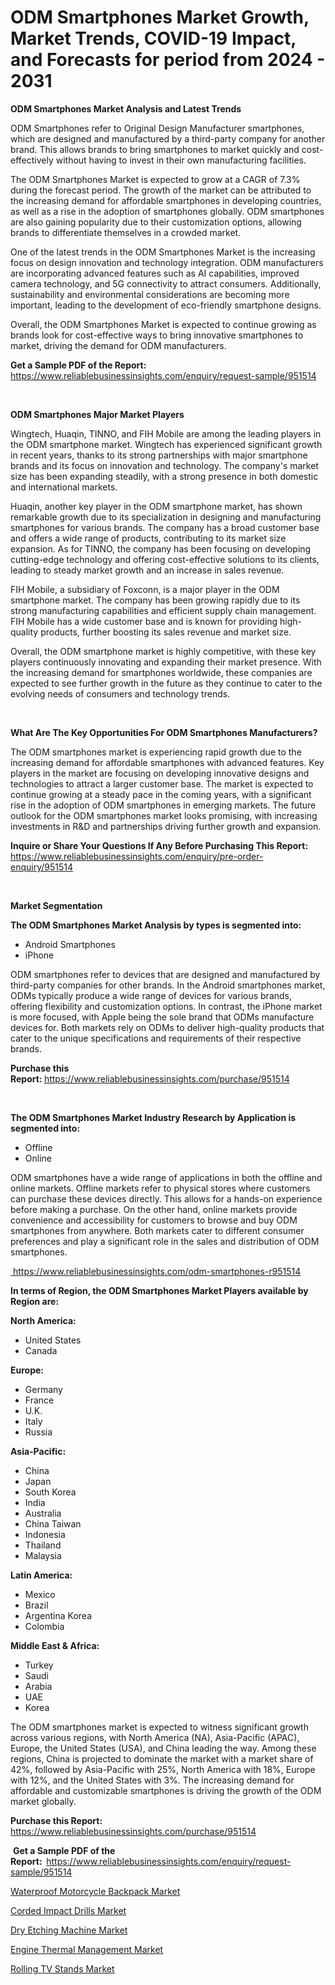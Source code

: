 <p><h1>ODM Smartphones Market Growth, Market Trends, COVID-19 Impact, and Forecasts for period from 2024 - 2031</h1></p><p><strong>ODM Smartphones Market Analysis and Latest Trends</strong></p>
<p><p>ODM Smartphones refer to Original Design Manufacturer smartphones, which are designed and manufactured by a third-party company for another brand. This allows brands to bring smartphones to market quickly and cost-effectively without having to invest in their own manufacturing facilities.</p><p>The ODM Smartphones Market is expected to grow at a CAGR of 7.3% during the forecast period. The growth of the market can be attributed to the increasing demand for affordable smartphones in developing countries, as well as a rise in the adoption of smartphones globally. ODM smartphones are also gaining popularity due to their customization options, allowing brands to differentiate themselves in a crowded market.</p><p>One of the latest trends in the ODM Smartphones Market is the increasing focus on design innovation and technology integration. ODM manufacturers are incorporating advanced features such as AI capabilities, improved camera technology, and 5G connectivity to attract consumers. Additionally, sustainability and environmental considerations are becoming more important, leading to the development of eco-friendly smartphone designs.</p><p>Overall, the ODM Smartphones Market is expected to continue growing as brands look for cost-effective ways to bring innovative smartphones to market, driving the demand for ODM manufacturers.</p></p>
<p><strong>Get a Sample PDF of the Report:&nbsp;</strong> <a href="https://www.reliablebusinessinsights.com/enquiry/request-sample/951514">https://www.reliablebusinessinsights.com/enquiry/request-sample/951514</a></p>
<p>&nbsp;</p>
<p><strong>ODM Smartphones Major Market Players</strong></p>
<p><p>Wingtech, Huaqin, TINNO, and FIH Mobile are among the leading players in the ODM smartphone market. Wingtech has experienced significant growth in recent years, thanks to its strong partnerships with major smartphone brands and its focus on innovation and technology. The company's market size has been expanding steadily, with a strong presence in both domestic and international markets.</p><p>Huaqin, another key player in the ODM smartphone market, has shown remarkable growth due to its specialization in designing and manufacturing smartphones for various brands. The company has a broad customer base and offers a wide range of products, contributing to its market size expansion. As for TINNO, the company has been focusing on developing cutting-edge technology and offering cost-effective solutions to its clients, leading to steady market growth and an increase in sales revenue.</p><p>FIH Mobile, a subsidiary of Foxconn, is a major player in the ODM smartphone market. The company has been growing rapidly due to its strong manufacturing capabilities and efficient supply chain management. FIH Mobile has a wide customer base and is known for providing high-quality products, further boosting its sales revenue and market size.</p><p>Overall, the ODM smartphone market is highly competitive, with these key players continuously innovating and expanding their market presence. With the increasing demand for smartphones worldwide, these companies are expected to see further growth in the future as they continue to cater to the evolving needs of consumers and technology trends.</p></p>
<p>&nbsp;</p>
<p><strong>What Are The Key Opportunities For ODM Smartphones Manufacturers?</strong></p>
<p><p>The ODM smartphones market is experiencing rapid growth due to the increasing demand for affordable smartphones with advanced features. Key players in the market are focusing on developing innovative designs and technologies to attract a larger customer base. The market is expected to continue growing at a steady pace in the coming years, with a significant rise in the adoption of ODM smartphones in emerging markets. The future outlook for the ODM smartphones market looks promising, with increasing investments in R&D and partnerships driving further growth and expansion.</p></p>
<p><strong>Inquire or Share Your Questions If Any Before Purchasing This Report:</strong> <a href="https://www.reliablebusinessinsights.com/enquiry/pre-order-enquiry/951514">https://www.reliablebusinessinsights.com/enquiry/pre-order-enquiry/951514</a></p>
<p>&nbsp;</p>
<p><strong>Market Segmentation</strong></p>
<p><strong>The ODM Smartphones Market Analysis by types is segmented into:</strong></p>
<p><ul><li>Android Smartphones</li><li>iPhone</li></ul></p>
<p><p>ODM smartphones refer to devices that are designed and manufactured by third-party companies for other brands. In the Android smartphones market, ODMs typically produce a wide range of devices for various brands, offering flexibility and customization options. In contrast, the iPhone market is more focused, with Apple being the sole brand that ODMs manufacture devices for. Both markets rely on ODMs to deliver high-quality products that cater to the unique specifications and requirements of their respective brands.</p></p>
<p><strong>Purchase this Report:&nbsp;</strong><a href="https://www.reliablebusinessinsights.com/purchase/951514">https://www.reliablebusinessinsights.com/purchase/951514</a></p>
<p>&nbsp;</p>
<p><strong>The ODM Smartphones Market Industry Research by Application is segmented into:</strong></p>
<p><ul><li>Offline</li><li>Online</li></ul></p>
<p><p>ODM smartphones have a wide range of applications in both the offline and online markets. Offline markets refer to physical stores where customers can purchase these devices directly. This allows for a hands-on experience before making a purchase. On the other hand, online markets provide convenience and accessibility for customers to browse and buy ODM smartphones from anywhere. Both markets cater to different consumer preferences and play a significant role in the sales and distribution of ODM smartphones.</p></p>
<p><a href="https://www.reliablebusinessinsights.com/odm-smartphones-r951514">&nbsp;https://www.reliablebusinessinsights.com/odm-smartphones-r951514</a></p>
<p><strong>In terms of Region, the ODM Smartphones Market Players available by Region are:</strong></p>
<p>
    <p> <strong> North America: </strong>
        <ul>
            <li>United States</li>
            <li>Canada</li>
        </ul>
        </p> 
    <p> <strong> Europe: </strong>
        <ul>
            <li>Germany</li>
            <li>France</li>
            <li>U.K.</li>
            <li>Italy</li>
            <li>Russia</li>
        </ul>
        </p> 
    <p> <strong> Asia-Pacific: </strong>
        <ul>
            <li>China</li>
            <li>Japan</li>
            <li>South Korea</li>
            <li>India</li>
            <li>Australia</li>
            <li>China Taiwan</li>
            <li>Indonesia</li>
            <li>Thailand</li>
            <li>Malaysia</li>
        </ul>
        </p> 
    <p> <strong> Latin America: </strong>
        <ul>
            <li>Mexico</li>
            <li>Brazil</li>
            <li>Argentina Korea</li>
            <li>Colombia</li>
        </ul>
        </p> 
    <p> <strong> Middle East & Africa: </strong>
        <ul>
            <li>Turkey</li>
            <li>Saudi</li>
            <li>Arabia</li>
            <li>UAE</li>
            <li>Korea</li>
        </ul>
    </p>
    </p>
<p><p>The ODM smartphones market is expected to witness significant growth across various regions, with North America (NA), Asia-Pacific (APAC), Europe, the United States (USA), and China leading the way. Among these regions, China is projected to dominate the market with a market share of 42%, followed by Asia-Pacific with 25%, North America with 18%, Europe with 12%, and the United States with 3%. The increasing demand for affordable and customizable smartphones is driving the growth of the ODM market globally.</p></p>
<p><strong>Purchase this Report: </strong><a href="https://www.reliablebusinessinsights.com/purchase/951514">https://www.reliablebusinessinsights.com/purchase/951514</a></p>
<p>&nbsp;<strong>Get a Sample PDF of the Report:&nbsp;&nbsp;</strong><a href="https://www.reliablebusinessinsights.com/enquiry/request-sample/951514">https://www.reliablebusinessinsights.com/enquiry/request-sample/951514</a></p>
<p><strong></strong></p>
<p><p><a href="https://github.com/SheilaBruen2023/Market-Research-Report-List-2/blob/main/waterproof-motorcycle-backpack-market.md">Waterproof Motorcycle Backpack Market</a></p><p><a href="https://github.com/HenrietteMills1/Market-Research-Report-List-2/blob/main/corded-impact-drills-market.md">Corded Impact Drills Market</a></p><p><a href="https://github.com/marthawweekle/Market-Research-Report-List-2/blob/main/dry-etching-machine-market.md">Dry Etching Machine Market</a></p><p><a href="https://github.com/alexxisgm/Market-Research-Report-List-2/blob/main/engine-thermal-management-market.md">Engine Thermal Management Market</a></p><p><a href="https://github.com/arionmp/Market-Research-Report-List-4/blob/main/rolling-tv-stands-market.md">Rolling TV Stands Market</a></p></p>